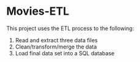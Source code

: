 # Movies-ETL

This project uses the ETL process to the following:

1. Read and extract three data files
2. Clean/transform/merge the data
3. Load final data set into a SQL database
